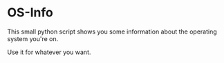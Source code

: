 # OS-Info
This small python script shows you some information about the operating system you're on.

Use it for whatever you want.
